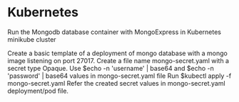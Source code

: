 # Kubernetes


Run the Mongodb database container with MongoExpress in Kubernetes minikube cluster

Create a basic template of a deployment of mongo database with a mongo image listening on port 27017.
Create a file name mongo-secret.yaml with a secret type Opaque.
Use $echo -n 'username' | base64 and $echo -n 'password' | base64 values in mongo-secret.yaml file
Run $kubectl apply -f mongo-secret.yaml
Refer the created secret values in mongo-secret.yaml deployment/pod file.

